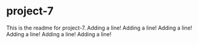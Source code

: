 # project-7

This is the readme for project-7.
Adding a line!
Adding a line!
Adding a line!
Adding a line!
Adding a line!
Adding a line!
